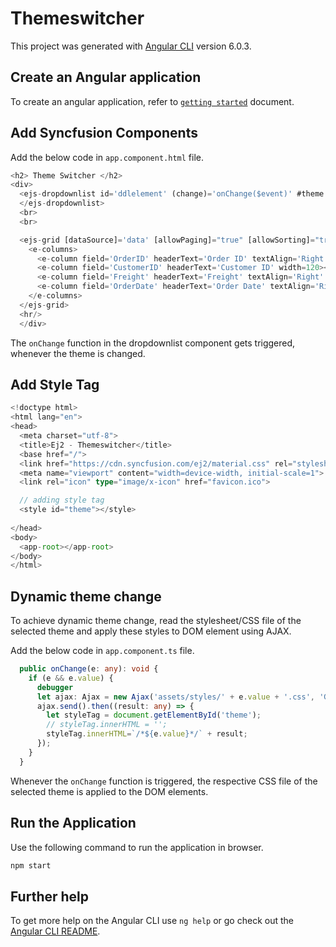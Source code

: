 # Themeswitcher

This project was generated with [Angular CLI](https://github.com/angular/angular-cli) version 6.0.3.

## Create an Angular application

To create an angular application, refer to [`getting started`](https://ej2.syncfusion.com/angular/documentation/drop-down-list/getting-started/) document.

## Add Syncfusion Components

Add the below code in `app.component.html` file.

```typescript
<h2> Theme Switcher </h2>
<div>
  <ejs-dropdownlist id='ddlelement' (change)='onChange($event)' #theme switcher [fields]='fields' [dataSource]='data1' placeholder='Select a theme'>
  </ejs-dropdownlist>
  <br>
  <br>

  <ejs-grid [dataSource]='data' [allowPaging]="true" [allowSorting]="true" [pageSettings]="pageSettings">
    <e-columns>
      <e-column field='OrderID' headerText='Order ID' textAlign='Right' width=90></e-column>
      <e-column field='CustomerID' headerText='Customer ID' width=120></e-column>
      <e-column field='Freight' headerText='Freight' textAlign='Right' format='C2' width=90></e-column>
      <e-column field='OrderDate' headerText='Order Date' textAlign='Right' format='yMd' width=120></e-column>
    </e-columns>
  </ejs-grid>
  <hr/>
  </div>

```

The `onChange` function in the dropdownlist component gets triggered, whenever the theme is changed.


## Add Style Tag 

```typescript
<!doctype html>
<html lang="en">
<head>
  <meta charset="utf-8">
  <title>Ej2 - Themeswitcher</title>
  <base href="/">
  <link href="https://cdn.syncfusion.com/ej2/material.css" rel="stylesheet">
  <meta name="viewport" content="width=device-width, initial-scale=1">
  <link rel="icon" type="image/x-icon" href="favicon.ico">

  // adding style tag
  <style id="theme"></style>
  
</head>
<body>
  <app-root></app-root>
</body>
</html>

```

## Dynamic theme change 

To achieve dynamic theme change, read the stylesheet/CSS file of the selected theme and apply these styles to DOM element using AJAX.

Add the below code in `app.component.ts` file.

```typescript
  public onChange(e: any): void {
    if (e && e.value) {
      debugger
      let ajax: Ajax = new Ajax('assets/styles/' + e.value + '.css', 'GET', true);
      ajax.send().then((result: any) => {
        let styleTag = document.getElementById('theme');
        // styleTag.innerHTML = '';
        styleTag.innerHTML=`/*${e.value}*/` + result;
      });
    }
  }

```

Whenever the `onChange` function is triggered, the respective CSS file of the selected theme is applied to the DOM elements.

## Run the Application

Use the following command to run the application in browser.

```typescript
npm start

```

## Further help

To get more help on the Angular CLI use `ng help` or go check out the [Angular CLI README](https://github.com/angular/angular-cli/blob/master/README.md).
